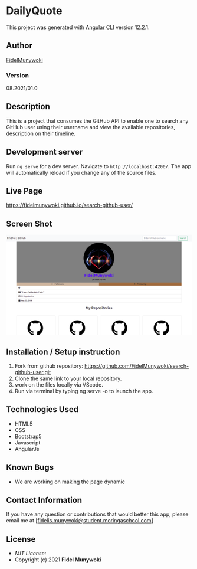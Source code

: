 # DailyQuote

This project was generated with [Angular CLI](https://github.com/angular/angular-cli) version 12.2.1.

## Author

[FidelMunywoki](https://github.com/FidelMunywoki)

### Version
08.2021/01.0

## Description

This is a project that consumes the GitHub API to enable one to search any GitHub user using their username and view the available repositories, description on their timeline.



## Development server

Run `ng serve` for a dev server. Navigate to `http://localhost:4200/`. The app will automatically reload if you change any of the source files.

## Live Page 

https://fidelmunywoki.github.io/search-github-user/

## Screen Shot
![Image of Yaktocat](src/assets/page_screenshot.png)

## Installation / Setup instruction

1. Fork from github repository: https://github.com/FidelMunywoki/search-github-user.git
2. Clone the same link to your local repository.
3. work on the files locally via VScode.
4. Run via terminal by typing ng serve -o to launch the app.

## Technologies Used

* HTML5
* CSS
* Bootstrap5
* Javascript
* AngularJs

## Known Bugs

* We are working on making the page dynamic

## Contact Information 

If you have any question or contributions that would better this app, please email me at [fidelis.munywoki@student.moringaschool.com]

## License
* *MIT License:*
* Copyright (c) 2021 **Fidel Munywoki**